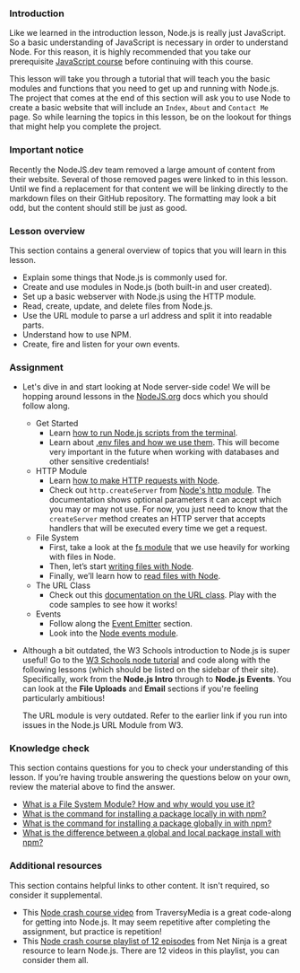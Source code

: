 ### Introduction

Like we learned in the introduction lesson, Node.js is really just JavaScript. So a basic understanding of JavaScript is necessary in order to understand Node. For this reason, it is highly recommended that you take our prerequisite [JavaScript course](https://www.theodinproject.com/paths/full-stack-javascript/courses/javascript) before continuing with this course.

This lesson will take you through a tutorial that will teach you the basic modules and functions that you need to get up and running with Node.js. The project that comes at the end of this section will ask you to use Node to create a basic website that will include an `Index`, `About` and `Contact Me` page. So while learning the topics in this lesson, be on the lookout for things that might help you complete the project.

<div class="lesson-note" markdown="1">

### Important notice

Recently the NodeJS.dev team removed a large amount of content from their website. Several of those removed pages were linked to in this lesson. Until we find a replacement for that content we will be linking directly to the markdown files on their GitHub repository. The formatting may look a bit odd, but the content should still be just as good.

</div>

### Lesson overview

This section contains a general overview of topics that you will learn in this lesson.

- Explain some things that Node.js is commonly used for.
- Create and use modules in Node.js (both built-in and user created).
- Set up a basic webserver with Node.js using the HTTP module.
- Read, create, update, and delete files from Node.js.
- Use the URL module to parse a url address and split it into readable parts.
- Understand how to use NPM.
- Create, fire and listen for your own events.

### Assignment

<div class="lesson-content__panel" markdown="1">

- Let's dive in and start looking at Node server-side code! We will be hopping around lessons in the [NodeJS.org](https://nodejs.org/en/learn) docs which you should follow along.
  - Get Started
    - Learn [how to run Node.js scripts from the terminal](https://nodejs.org/en/learn/command-line/run-nodejs-scripts-from-the-command-line).
    - Learn about [.env files and how we use them](https://nodejs.org/en/learn/command-line/how-to-read-environment-variables-from-nodejs). This will become very important in the future when working with databases and other sensitive credentials!
  - HTTP Module
    - Learn [how to make HTTP requests with Node](https://github.com/nodejs/nodejs.dev/blob/aa4239e87a5adc992fdb709c20aebb5f6da77f86/content/learn/node-js-web-server/node-make-http-requests.en.md).
    - Check out `http.createServer` from [Node's http module](https://nodejs.org/api/http.html). The documentation shows optional parameters it can accept which you may or may not use. For now, you just need to know that the `createServer` method creates an HTTP server that accepts handlers that will be executed every time we get a request.
  - File System
    - First, take a look at the [fs module](https://github.com/nodejs/nodejs.dev/blob/aa4239e87a5adc992fdb709c20aebb5f6da77f86/content/learn/node-js-modules/node-module-fs.en.md) that we use heavily for working with files in Node.
    - Then, let’s start [writing files with Node](https://nodejs.org/en/learn/manipulating-files/writing-files-with-nodejs).
    - Finally, we’ll learn how to [read files with Node](https://nodejs.org/en/learn/manipulating-files/reading-files-with-nodejs).
  - The URL Class
    - Check out this [documentation on the URL class](https://nodejs.org/api/url.html#url_the_whatwg_url_api). Play with the code samples to see how it works!
  - Events
    - Follow along the [Event Emitter](https://nodejs.org/en/learn/asynchronous-work/the-nodejs-event-emitter) section.
    - Look into the [Node events module](https://github.com/nodejs/nodejs.dev/blob/aa4239e87a5adc992fdb709c20aebb5f6da77f86/content/learn/node-js-modules/node-module-events.en.md).

- Although a bit outdated, the W3 Schools introduction to Node.js is super useful! Go to the [W3 Schools node tutorial](https://www.w3schools.com/nodejs/default.asp) and code along with the following lessons (which should be listed on the sidebar of their site). Specifically, work from the **Node.js Intro** through to **Node.js Events**. You can look at the **File Uploads** and **Email** sections if you're feeling particularly ambitious!
  
  <div class="lesson-note lesson-note--warning" markdown=1>
  The URL module is very outdated. Refer to the earlier link if you run into issues in the Node.js URL Module from W3.
  </div>

</div>

### Knowledge check

This section contains questions for you to check your understanding of this lesson. If you’re having trouble answering the questions below on your own, review the material above to find the answer.

- [What is a File System Module? How and why would you use it?](https://github.com/nodejs/nodejs.dev/blob/aa4239e87a5adc992fdb709c20aebb5f6da77f86/content/learn/node-js-modules/node-module-fs.en.md)
- [What is the command for installing a package locally in with npm?](https://github.com/nodejs/nodejs.dev/blob/aa4239e87a5adc992fdb709c20aebb5f6da77f86/content/learn/node-js-package-manager/npm-packages-local-global.en.md)
- [What is the command for installing a package globally in with npm?](https://github.com/nodejs/nodejs.dev/blob/aa4239e87a5adc992fdb709c20aebb5f6da77f86/content/learn/node-js-package-manager/npm-packages-local-global.en.md)
- [What is the difference between a global and local package install with npm?](https://github.com/nodejs/nodejs.dev/blob/aa4239e87a5adc992fdb709c20aebb5f6da77f86/content/learn/node-js-package-manager/npm-packages-local-global.en.md)

### Additional resources

This section contains helpful links to other content. It isn't required, so consider it supplemental.

- This [Node crash course video](https://www.youtube.com/watch?v=fBNz5xF-Kx4) from TraversyMedia is a great code-along for getting into Node.js. It may seem repetitive after completing the assignment, but practice is repetition!
- This [Node crash course playlist of 12 episodes](https://www.youtube.com/watch?v=zb3Qk8SG5Ms&list=PL4cUxeGkcC9jsz4LDYc6kv3ymONOKxwBU) from Net Ninja is a great resource to learn Node.js. There are 12 videos in this playlist, you can consider them all.
